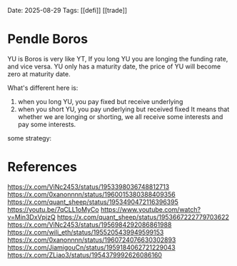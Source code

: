 Date: 2025-08-29
Tags: [[defi]] [[trade]]

# Pendle Boros

YU is Boros is very like YT, If you long YU you are longing the funding rate, and vice versa.
YU only has a maturity date, the price of YU will become zero at maturity date.

What's different here is: 
1. when you long YU, you pay fixed but receive underlying
2. when you short YU, you pay underlying but received fixed
It means that whether we are longing or shorting, we all receive some interests and pay some interests.




some strategy:




# References
https://x.com/ViNc2453/status/1953398036748812713
https://x.com/0xanonnnn/status/1960015380388409356
https://x.com/quant_sheep/status/1953490472116396395
https://youtu.be/7qCLL1oMyCo
https://www.youtube.com/watch?v=Min3DxVpjzQ
https://x.com/quant_sheep/status/1953667222779703622
https://x.com/ViNc2453/status/1956984292086861988
https://x.com/wili_eth/status/1955205439949599153
https://x.com/0xanonnnn/status/1960724076630302893
https://x.com/JiamigouCn/status/1959184062721229043
https://x.com/ZLiao3/status/1954379992626086160